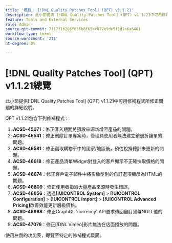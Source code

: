 ```yaml
---
title: '概觀： [!DNL Quality Patches Tool] (QPT) v1.1.21'
description: 此小節提供 [!DNL Quality Patches Tool] (QPT) v1.1.21中可用修補程式所修正問題的詳細說明。
feature: Tools and External Services
role: Admin
source-git-commit: 7f17f1b286f635b8f65ac877e9de5f1d1a6a6461
workflow-type: tm+mt
source-wordcount: '211'
ht-degree: 0%

---
```


# [!DNL Quality Patches Tool] (QPT) v1.1.21總覽

此小節提供[!DNL Quality Patches Tool] (QPT) v1.1.21中可用修補程式所修正問題的詳細說明。

QPT v1.1.21包含下列修補程式：

1. **ACSD-45071**：修正匯入期間將預設來源新增至產品的問題。
1. **ACSD-46541**：修正刪除訂單專案時，管理員使用者無法建立銷退折讓單的問題。
1. **ACSD-46581**：修正選取購物車中的國家/地區後，預估稅捐總計未更新的問題。
1. **ACSD-46618**：修正產品清單Widget對登入的客戶顯示不正確快取價格的問題。
1. **ACSD-46674**：修正客戶電子郵件中將影像型別的自訂選項顯示為HTML的問題。
1. **ACSD-46809**：修正使用者指派大量產品來源時發生錯誤。
1. **ACSD-46856**：透過&#x200B;**[!UICONTROL System]** > **[!UICONTROL Configuration]** > **[!UICONTROL Import]** > **[!UICONTROL Advanced Pricing]**&#x200B;改善效能更新層級價格。
1. **ACSD-46988**：修正GraphQL &#39;currency&#39; API要求傳回自訂貨幣NULL值的問題。
1. **ACSD-47076**：修正[!DNL Vimeo]影片無法在店面播放的問題。

使用左側的功能表，導覽至特定的修補程式頁面。
